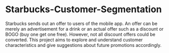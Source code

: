 # Starbucks-Customer-Segmentation
Starbucks sends out an offer to users of the mobile app. An offer can be merely an advertisement for a drink or an actual offer such as a discount or BOGO (buy one get one free). However, not all discount offers could be converted. This project aims to explore and understand customer characteristics and give suggestions about future promotions accordingly. 
